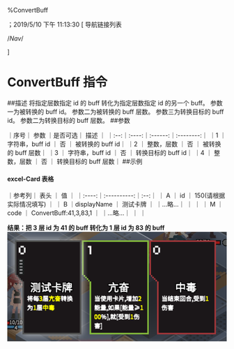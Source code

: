 
%ConvertBuff

；2019/5/10 下午 11:13:30
[ 导航链接列表

/*Nav*/

]
# ConvertBuff 指令

##描述
将指定层数指定 id 的 buff 转化为指定层数指定 id 的另一个 buff。
参数一为被转换的 buff id。
参数二为被转换的 buff 层数。
参数三为转换目标的 buff id。
参数二为转换目标的 buff 层数。
##参数

｜序号｜ 参数 ｜是否可选｜          描述  ｜
｜:--:｜:----:｜:------:｜:--------:｜
｜1  ｜ 字符串，buff id ｜   否   ｜ 被转换的 buff id｜
｜2 ｜ 整数，层数 ｜   否   ｜ 被转换的 buff 层数｜
｜3  ｜ 字符串，buff id ｜   否   ｜ 转换目标的 buff id｜
｜4 ｜ 整数，层数 ｜   否   ｜ 转换目标的 buff 层数｜
##示例
#### excel-Card 表格
｜参考列｜    表头    ｜ 值 ｜
｜:----:｜:----------:｜:--:｜
｜  A   ｜     id     ｜ 150(请根据实际情况填写)   ｜
｜  B   ｜displayName ｜  测试卡牌  ｜
｜…略…｜            ｜    ｜
｜  M   ｜    code    ｜  ConvertBuff:41,3,83,1 ｜
｜…略…｜            ｜    ｜

**结果：把 3 层 id 为 41 的 buff 转化为 1 层 id 为 83 的 buff**
![ConvertBuffSample1](convertbuff~/Images~/CONVERTBUFFSAMPLE1.png)
